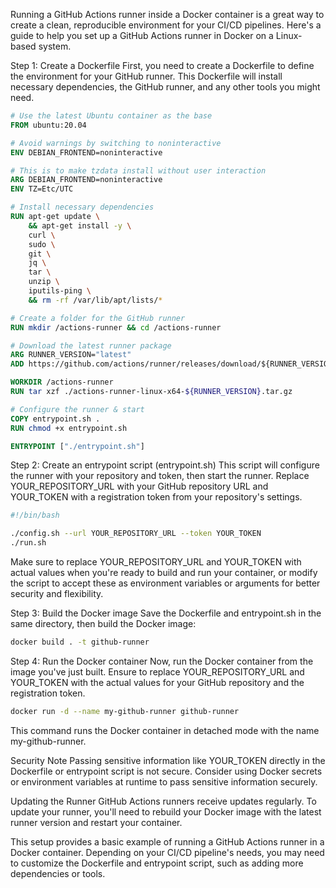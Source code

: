 
Running a GitHub Actions runner inside a Docker container is a great way to create a clean, reproducible environment for your CI/CD pipelines. Here's a guide to help you set up a GitHub Actions runner in Docker on a Linux-based system.

Step 1: Create a Dockerfile
First, you need to create a Dockerfile to define the environment for your GitHub runner. This Dockerfile will install necessary dependencies, the GitHub runner, and any other tools you might need.


```Dockerfile
# Use the latest Ubuntu container as the base
FROM ubuntu:20.04

# Avoid warnings by switching to noninteractive
ENV DEBIAN_FRONTEND=noninteractive

# This is to make tzdata install without user interaction
ARG DEBIAN_FRONTEND=noninteractive
ENV TZ=Etc/UTC

# Install necessary dependencies
RUN apt-get update \
    && apt-get install -y \
    curl \
    sudo \
    git \
    jq \
    tar \
    unzip \
    iputils-ping \
    && rm -rf /var/lib/apt/lists/*

# Create a folder for the GitHub runner
RUN mkdir /actions-runner && cd /actions-runner

# Download the latest runner package
ARG RUNNER_VERSION="latest"
ADD https://github.com/actions/runner/releases/download/${RUNNER_VERSION}/actions-runner-linux-x64-${RUNNER_VERSION}.tar.gz /actions-runner/

WORKDIR /actions-runner
RUN tar xzf ./actions-runner-linux-x64-${RUNNER_VERSION}.tar.gz

# Configure the runner & start
COPY entrypoint.sh .
RUN chmod +x entrypoint.sh

ENTRYPOINT ["./entrypoint.sh"]
```


Step 2: Create an entrypoint script (entrypoint.sh)
This script will configure the runner with your repository and token, then start the runner. Replace YOUR_REPOSITORY_URL with your GitHub repository URL and YOUR_TOKEN with a registration token from your repository's settings.

```bash
#!/bin/bash

./config.sh --url YOUR_REPOSITORY_URL --token YOUR_TOKEN
./run.sh
```

Make sure to replace YOUR_REPOSITORY_URL and YOUR_TOKEN with actual values when you're ready to build and run your container, or modify the script to accept these as environment variables or arguments for better security and flexibility.

Step 3: Build the Docker image
Save the Dockerfile and entrypoint.sh in the same directory, then build the Docker image:

```bash
docker build . -t github-runner
```

Step 4: Run the Docker container
Now, run the Docker container from the image you've just built. Ensure to replace YOUR_REPOSITORY_URL and YOUR_TOKEN with the actual values for your GitHub repository and the registration token.


```bash
docker run -d --name my-github-runner github-runner
```
This command runs the Docker container in detached mode with the name my-github-runner.

Security Note
Passing sensitive information like YOUR_TOKEN directly in the Dockerfile or entrypoint script is not secure. Consider using Docker secrets or environment variables at runtime to pass sensitive information securely.

Updating the Runner
GitHub Actions runners receive updates regularly. To update your runner, you'll need to rebuild your Docker image with the latest runner version and restart your container.

This setup provides a basic example of running a GitHub Actions runner in a Docker container. Depending on your CI/CD pipeline's needs, you may need to customize the Dockerfile and entrypoint script, such as adding more dependencies or tools.